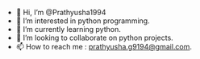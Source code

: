 - 👋 Hi, I’m @Prathyusha1994
- 👀 I’m interested in python programming.
- 🌱 I’m currently learning python.
- 💞️ I’m looking to collaborate on python projects.
- 📫 How to reach me : prathyusha.g9194@gmail.com.

<!---
Prathyusha1994/Prathyusha1994 is a ✨ special ✨ repository because its `README.md` (this file) appears on your GitHub profile.
You can click the Preview link to take a look at your changes.
--->
